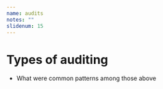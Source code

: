 ```yaml
---
name: audits
notes: ""
slidenum: 15
---
```

# Types of auditing
- What were common patterns among those above